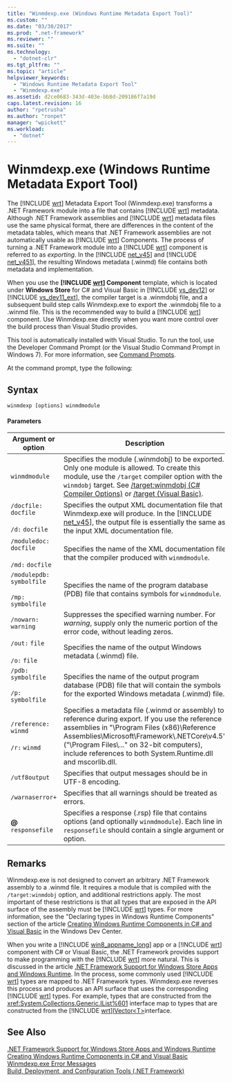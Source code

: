 ```yaml
---
title: "Winmdexp.exe (Windows Runtime Metadata Export Tool)"
ms.custom: ""
ms.date: "03/30/2017"
ms.prod: ".net-framework"
ms.reviewer: ""
ms.suite: ""
ms.technology: 
  - "dotnet-clr"
ms.tgt_pltfrm: ""
ms.topic: "article"
helpviewer_keywords: 
  - "Windows Runtime Metadata Export Tool"
  - "Winmdexp.exe"
ms.assetid: d2ce0683-343d-403e-bb8d-209186f7a19d
caps.latest.revision: 16
author: "rpetrusha"
ms.author: "ronpet"
manager: "wpickett"
ms.workload: 
  - "dotnet"
---
```

# Winmdexp.exe (Windows Runtime Metadata Export Tool)
The [!INCLUDE [wrt](../../../includes/wrt-md.md)] Metadata Export Tool (Winmdexp.exe) transforms a .NET Framework module into a file that contains [!INCLUDE [wrt](../../../includes/wrt-md.md)] metadata. Although .NET Framework assemblies and [!INCLUDE [wrt](../../../includes/wrt-md.md)] metadata files use the same physical format, there are differences in the content of the metadata tables, which means that .NET Framework assemblies are not automatically usable as [!INCLUDE [wrt](../../../includes/wrt-md.md)] Components. The process of turning a .NET Framework module into a [!INCLUDE [wrt](../../../includes/wrt-md.md)] component is referred to as *exporting*. In the [!INCLUDE [net_v45](../../../includes/net-v45-md.md)] and [!INCLUDE [net_v451](../../../includes/net-v451-md.md)], the resulting Windows metadata (.winmd) file contains both metadata and implementation.  

 When you use the **[!INCLUDE [wrt](../../../includes/wrt-md.md)] Component** template, which is located under **Windows Store** for C# and Visual Basic in [!INCLUDE [vs_dev12](../../../includes/vs-dev12-md.md)] or [!INCLUDE [vs_dev11_ext](../../../includes/vs-dev11-ext-md.md)], the compiler target is a .winmdobj file, and a subsequent build step calls Winmdexp.exe to export the .winmdobj file to a .winmd file. This is the recommended way to build a [!INCLUDE [wrt](../../../includes/wrt-md.md)] component. Use Winmdexp.exe directly when you want more control over the build process than Visual Studio provides.  

 This tool is automatically installed with Visual Studio. To run the tool, use the Developer Command Prompt (or the Visual Studio Command Prompt in Windows 7). For more information, see [Command Prompts](../../../docs/framework/tools/developer-command-prompt-for-vs.md).  

 At the command prompt, type the following:  

## Syntax  

```  
winmdexp [options] winmdmodule  
```  

#### Parameters  


|                     Argument or option                     |                                                                                                                                                                                           Description                                                                                                                                                                                            |
|------------------------------------------------------------|--------------------------------------------------------------------------------------------------------------------------------------------------------------------------------------------------------------------------------------------------------------------------------------------------------------------------------------------------------------------------------------------------|
|                       `winmdmodule`                        | Specifies the module (.winmdobj) to be exported. Only one module is allowed. To create this module, use the `/target` compiler option with the `winmdobj` target. See [/target:winmdobj (C# Compiler Options)](~/docs/csharp/language-reference/compiler-options/target-winmdobj-compiler-option.md) or [/target (Visual Basic)](~/docs/visual-basic/reference/command-line-compiler/target.md). |
|     `/docfile:` `docfile`<br /><br /> `/d:` `docfile`      |                                                                                      Specifies the output XML documentation file that Winmdexp.exe will produce. In the [!INCLUDE [net_v45](../../../includes/net-v45-md.md)], the output file is essentially the same as the input XML documentation file.                                                                                      |
|    `/moduledoc:` `docfile`<br /><br /> `/md:` `docfile`    |                                                                                                                                                 Specifies the name of the XML documentation file that the compiler produced with `winmdmodule`.                                                                                                                                                  |
| `/modulepdb:` `symbolfile`<br /><br /> `/mp:` `symbolfile` |                                                                                                                                                  Specifies the name of the program database (PDB) file that contains symbols for `winmdmodule`.                                                                                                                                                  |
|                    `/nowarn:` `warning`                    |                                                                                                                                Suppresses the specified warning number. For *warning*, supply only the numeric portion of the error code, without leading zeros.                                                                                                                                 |
|          `/out:` `file`<br /><br /> `/o:` `file`           |                                                                                                                                                                 Specifies the name of the output Windows metadata (.winmd) file.                                                                                                                                                                 |
|    `/pdb:` `symbolfile`<br /><br /> `/p:` `symbolfile`     |                                                                                                                           Specifies the name of the output program database (PDB) file that will contain the symbols for the exported Windows metadata (.winmd) file.                                                                                                                            |
|      `/reference:` `winmd`<br /><br /> `/r:` `winmd`       |                                          Specifies a metadata file (.winmd or assembly) to reference during export. If you use the reference assemblies in "\Program Files (x86)\Reference Assemblies\Microsoft\Framework\\.NETCore\v4.5" ("\Program Files\\..." on 32-bit computers), include references to both System.Runtime.dll and mscorlib.dll.                                           |
|                       `/utf8output`                        |                                                                                                                                                                   Specifies that output messages should be in UTF-8 encoding.                                                                                                                                                                    |
|                      `/warnaserror+`                       |                                                                                                                                                                     Specifies that all warnings should be treated as errors.                                                                                                                                                                     |
|                    **@** `responsefile`                    |                                                                                                                  Specifies a response (.rsp) file that contains options (and optionally `winmdmodule`). Each line in `responsefile` should contain a single argument or option.                                                                                                                  |

## Remarks  
 Winmdexp.exe is not designed to convert an arbitrary .NET Framework assembly to a .winmd file. It requires a module that is compiled with the `/target:winmdobj` option, and additional restrictions apply. The most important of these restrictions is that all types that are exposed in the API surface of the assembly must be [!INCLUDE [wrt](../../../includes/wrt-md.md)] types. For more information, see the "Declaring types in Windows Runtime Components" section of the article [Creating Windows Runtime Components in C# and Visual Basic](http://go.microsoft.com/fwlink/p/?LinkID=238313) in the Windows Dev Center.  

 When you write a [!INCLUDE [win8_appname_long](../../../includes/win8-appname-long-md.md)] app or a [!INCLUDE [wrt](../../../includes/wrt-md.md)] component with C# or Visual Basic, the .NET Framework provides support to make programming with the [!INCLUDE [wrt](../../../includes/wrt-md.md)] more natural. This is discussed in the article [.NET Framework Support for Windows Store Apps and Windows Runtime](../../../docs/standard/cross-platform/support-for-windows-store-apps-and-windows-runtime.md). In the process, some commonly used [!INCLUDE [wrt](../../../includes/wrt-md.md)] types are mapped to .NET Framework types. Winmdexp.exe reverses this process and produces an API surface that uses the corresponding [!INCLUDE [wrt](../../../includes/wrt-md.md)] types. For example, types that are constructed from the <xref:System.Collections.Generic.IList%601> interface map to types that are constructed from the [!INCLUDE [wrt](../../../includes/wrt-md.md)][IVector\<T>](http://go.microsoft.com/fwlink/p/?LinkId=251132)interface.  

## See Also  
 [.NET Framework Support for Windows Store Apps and Windows Runtime](../../../docs/standard/cross-platform/support-for-windows-store-apps-and-windows-runtime.md)  
 [Creating Windows Runtime Components in C# and Visual Basic](http://go.microsoft.com/fwlink/p/?LinkID=238313)  
 [Winmdexp.exe Error Messages](../../../docs/framework/tools/winmdexp-exe-error-messages.md)  
 [Build, Deployment, and Configuration Tools (.NET Framework)](http://msdn.microsoft.com/library/b8c921be-6012-4181-b8d4-ab15813fc9a7)
